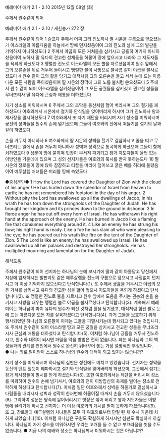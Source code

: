 예레미야 애가 2:1 - 2:10 
2015년 12월 08일 (화)

주께서 원수같이 되어



예레미야 애가 2:1 - 2:10 / 새찬송가 272 장


주께서 원수같이 되어
1 슬프다 주께서 어찌 그리 진노하사 딸 시온을 구름으로 덮으셨는가 이스라엘의 아름다움을 하늘에서 땅에 던지셨음이여 그의 진노의 날에 그의 발판을 기억하지 아니하셨도다 2 주께서 야곱의 모든 거처들을 삼키시고 긍휼히 여기지 아니하셨음이여 노하사 딸 유다의 견고한 성채들을 허물어 땅에 엎으시고 나라와 그 지도자들을 욕되게 하셨도다 3 맹렬한 진노로 이스라엘의 모든 뿔을 자르셨음이여 원수 앞에서 그의 오른손을 뒤로 거두어 들이시고 맹렬한 불이 사방으로 불사름 같이 야곱을 불사르셨도다 4 원수 같이 그의 활을 당기고 대적처럼 그의 오른손을 들고 서서 눈에 드는 아름다운 모든 사람을 죽이셨음이여 딸 시온의 장막에 그의 노를 불처럼 쏟으셨도다 5 주께서 원수 같이 되어 이스라엘을 삼키셨음이여 그 모든 궁궐들을 삼키셨고 견고한 성들을 무너뜨리사 딸 유다에 근심과 애통을 더하셨도다

자기 성소를 미워하시며 
6 주께서 그의 초막을 동산처럼 헐어 버리시며 그의 절기를 폐하셨도다 여호와께서 시온에서 절기와 안식일을 잊어버리게 하시며 그가 진노하사 왕과 제사장을 멸시하셨도다 7 여호와께서 또 자기 제단을 버리시며 자기 성소를 미워하시며 궁전의 성벽들을 원수의 손에 넘기셨으매 그들이 여호와의 전에서 떠들기를 절기의 날과 같이 하였도다

손을 거두지 아니하사 
8 여호와께서 딸 시온의 성벽을 헐기로 결심하시고 줄을 띠고 무너뜨리는 일에서 손을 거두지 아니하사 성벽과 성곽으로 통곡하게 하셨으매 그들이 함께 쇠하였도다 9 성문이 땅에 묻히며 빗장이 부서져 파괴되고 왕과 지도자들이 율법 없는 이방인들 가운데에 있으며 그 성의 선지자들은 여호와의 묵시를 받지 못하는도다 10 딸 시온의 장로들이 땅에 앉아 잠잠하고 티끌을 머리에 덮어쓰고 굵은 베를 허리에 둘렀음이여 예루살렘 처녀들은 머리를 땅에 숙였도다

●중심문단● 1 How the Lord has covered the Daughter of Zion with the cloud of his anger ! He has hurled down the splendor of Israel from heaven to earth; he has not remembered his footstool in the day of his anger. 2 Without pity the Lord has swallowed up all the dwellings of Jacob; in his wrath he has torn down the strongholds of the Daughter of Judah. He has brought her kingdom and its princes down to the ground in dishonor. 3 In fierce anger he has cut off every horn of Israel. He has withdrawn his right hand at the approach of the enemy. He has burned in Jacob like a flaming fire that consumes everything around it. 4 Like an enemy he has strung his bow; his right hand is ready. Like a foe he has slain all who were pleasing to the eye; he has poured out his wrath like fire on the tent of the Daughter of Zion. 5 The Lord is like an enemy; he has swallowed up Israel. He has swallowed up all her palaces and destroyed her strongholds. He has multiplied mourning and lamentation for the Daughter of Judah.

해석도움





주께서 원수같이 되어
선지자는 하나님의 눈에 보시기에 딸과 같이 아름답고 당신께서 지상에 임재하시는 발판과도 같은 예루살렘을 진노의 구름으로 덮으시고  사정없이 던지시고 더 이상 기억하지 않으신다고 탄식합니다(1). 또 주께서 긍휼을 거두시고 야곱의 모든 거쳐를 삼키시고 유다의 견고한 성을 헐어 엎으사 지도자들을 욕되게 하셨다고 탄식합니다(2). 또 맹렬한 진노로 뿔을 자르시고 원수 앞에서 도움을 주시는 권능의 손을 숨기시고 사방을 태우는 맹렬한 불로 야곱을 불사르셨다고 탄식합니다(3). 계속해서 예레미야는 하나님이 마치 유다의 원수가 되신 것처럼 활을 당기셨고, 대적처럼 힘쎈 팔로 눈에 드는 아름다운 모든 자를 살육하셨다고 탄식합니다(4). 과거 그들을 보호하기 위해 행사되었던 하나님의 오른팔이 이제는 그들을 파멸시키는데 행사되고 있다는 것입니다. 또 주께서 원수같이 되어 이스라엘 땅과 모든 궁궐을 삼키시고 견고한 성들을 무너뜨리시사 근심과 애통을 더하셨다고 탄식합니다(5). 이처럼 하나님이 긍휼을 거두사 진노하시고, 원수와 대적이 되시면 파멸을 막을 방법은 전혀 없습니다. 죄는 하나님과 그의 백성들과의 관계를 연인에서 원수로 완전히 뒤바꾸어 놓는 가장 절망적인 부정입니다.  
● 나는 죄로 말미암아 스스로 하나님의 원수와 대적이 되고 있지는 않습니까? 

자기 성소를 미워하시며
하나님의 심판은 성전에도 미치고 있었습니다. 선지자는 성막을 동산의 텐트 헐듯이 훼파하시고 절기와 안식일을 잊어버리게 하셨으며, 그곳에서 섬기는 왕과 제사장들이 멸시를 받게 하셨습니다(6). 또한 여호와께서는 제단을 버리시며 성소를 미워하여 원수의 손에 넘기셔서, 여호와의 전이 이방잡신의 축제를 벌이는 장소로 전락하게 하셨다고 탄식합니다(7). 이처럼 일단 여호와께서 성벽을 허물기로 결심하시고 다림줄을 내리시자 성벽과 성곽이 한꺼번에 허물어질 때까지 손을 거두지 않으셨습니다(8). 그리하여 성문은 땅속에 묻어버리시고 빗장은 꺾어 버리고 왕과 지도자들은 이방 땅에 끌려가게 하시고 선지자는 더 이상 여호와의 계시를 받지 못하게 하셨습니다(9). 또 고, 장로들과 예루살렘의 처녀들은 모두 다 여호와로부터 단절 된 채 수치 가운데 처하게 되었습니다(10). 이처럼 하나님은 구원도 확실하게 하시지만 심판도 확실하게 하십니다. 하나님이 자기 성소를 미워하시면 우리는 고개를 들 수 없고 부끄러움을 씻을 수도 없습니다. 
● 지금 나의 예배와 성소는 하나님께서 미워하시는 것은 아닙니까?